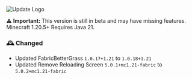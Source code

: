 ![Update Logo](https://github.com/OptiNa-Team/OptiNa-Reborn/blob/main/update_banners/major_update.png?raw=true)

⚠️ **Important:** This version is still in beta and may have missing features. Minecraft 1.20.5+ Requires Java 21.

### 🕰️ Changed
- Updated FabricBetterGrass `1.0.17+1.21` to `1.0.18+1.21`
- Updated Remove Reloading Screen `5.0.1+mc1.21-fabric` to `5.0.2+mc1.21-fabric`
